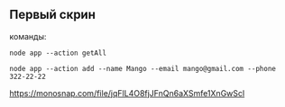 ## Первый скрин

команды:

    node app --action getAll

    node app --action add --name Mango --email mango@gmail.com --phone 322-22-22

https://monosnap.com/file/jqFlL4O8fjJFnQn6aXSmfe1XnGwScl
